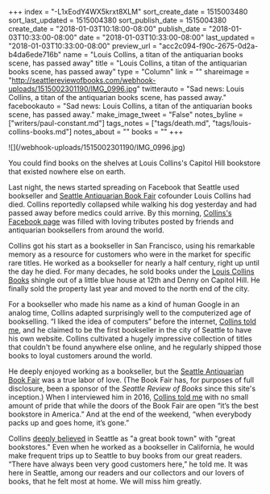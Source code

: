 +++
index = "-L1xEodY4WX5krxt8XLM"
sort_create_date = 1515003480
sort_last_updated = 1515004380
sort_publish_date = 1515004380
create_date = "2018-01-03T10:18:00-08:00"
publish_date = "2018-01-03T10:33:00-08:00"
date = "2018-01-03T10:33:00-08:00"
last_updated = "2018-01-03T10:33:00-08:00"
preview_url = "acc2c094-f90c-2675-0d2a-b4da6ede716b"
name = "Louis Collins, a titan of the antiquarian books scene, has passed away"
title = "Louis Collins, a titan of the antiquarian books scene, has passed away"
type = "Column"
link = ""
shareimage = "http://seattlereviewofbooks.com/webhook-uploads/1515002301190/IMG_0996.jpg"
twitterauto = "Sad news: Louis Collins, a titan of the antiquarian books scene, has passed away."
facebookauto = "Sad news: Louis Collins, a titan of the antiquarian books scene, has passed away."
make_image_tweet = "False"
notes_byline = ["writers/paul-constant.md"]
tags_notes = ["tags/death.md", "tags/louis-collins-books.md"]
notes_about = ""
books = ""
+++
<p class="image">![](/webhook-uploads/1515002301190/IMG_0996.jpg)</p>
<p class="intro">You could find books on the shelves at Louis Collins's Capitol Hill bookstore that existed nowhere else on earth.</p>

Last night, the news started spreading on Facebook that Seattle used bookseller and [Seattle Antiquarian Book Fair](http://www.seattlebookfair.com/) cofounder Louis Collins had died. Collins reportedly collapsed while walking his dog yesterday and had passed away before medics could arrive. By this morning, [Collins's Facebook page](https://www.facebook.com/louis.collins.77) was filled with loving tributes posted by friends and antiquarian booksellers from around the world.

Collins got his start as a bookseller in San Francisco, using his remarkable memory as a resource for customers who were in the market for specific rare titles. He worked as a bookseller for nearly a half century, right up until the day he died. For many decades, he sold books under the [Louis Collins Books](http://www.collinsbooks.com/) shingle out of a little blue house at 12th and Denny on Capitol Hill. He finally sold the property last year and moved to the north end of the city. 

For a bookseller who made his name as a kind of human Google in an analog time, Collins adapted surprisingly well to the computerized age of bookselling. “I liked the idea of computers” before the internet, [Collins told me](http://www.seattlereviewofbooks.com/notes/2016/10/17/how-louis-collins-made-the-leap-from-physical-bookselling-to-digital/), and he claimed to be the first bookseller in the city of Seattle to have his own website. Collins cultivated a hugely impressive collection of titles that couldn't be found anywhere else online, and he regularly shipped those books to loyal customers around the world. 

He deeply enjoyed working as a bookseller, but the [Seattle Antiquarian Book Fair](http://www.seattlebookfair.com/) was a true labor of love. (The Book Fair has, for purposes of full disclosure, been a sponsor of the *Seattle Review of Books* since this site's inception.) When I interviewed him in 2016, [Collins told me](http://www.seattlereviewofbooks.com/notes/2016/10/03/louis-collins-books-is-our-september-bookstore-of-the-month/) with no small amount of pride that while the doors of the Book Fair are open “it’s the best bookstore in America.” And at the end of the weekend, “when everybody packs up and goes home, it’s gone.”

Collins [deeply believed](http://www.seattlereviewofbooks.com/notes/2016/10/10/louis-collins-books-celebrates-seattles-long-tradition-of-loving-books/) in Seattle as "a great book town" with "great bookstores." Even when he worked as a bookseller in California, he would make frequent trips up to Seattle to buy books from our great readers. “There have always been very good customers here,” he told me. It was here in Seattle, among our readers and our collectors and our lovers of books, that he felt most at home. We will miss him greatly.